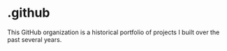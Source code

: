 # .github
This GitHub organization is a historical portfolio of projects I built over the past several years. 
